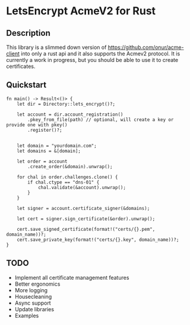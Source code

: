 # LetsEncrypt AcmeV2 for Rust

## Description

This library is a slimmed down version of https://github.com/onur/acme-client into only a rust api and it also supports the Acmev2 protocol. It is currently a work in progress, but you should be able to use it to create certificates.

## Quickstart

```
fn main() -> Result<()> {
    let dir = Directory::lets_encrypt()?;

    let account = dir.account_registration()
        .pkey_from_file(path) // optional, will create a key or provide one with pkey()
        .register()?;


    let domain = "yourdomain.com";
    let domains = &[domain];
    
    let order = account
        .create_order(&domain).unwrap();

    for chal in order.challenges.clone() {
        if chal.ctype == "dns-01" {
            chal.validate(&account).unwrap();
        }
    }

    let signer = account.certificate_signer(&domains);

    let cert = signer.sign_certificate(&order).unwrap();

    cert.save_signed_certificate(format!("certs/{}.pem", domain_name))?;
    cert.save_private_key(format!("certs/{}.key", domain_name))?;
}
```

## TODO

- Implement all certificate management features 
- Better ergonomics
- More logging
- Housecleaning
- Async support
- Update libraries
- Examples

